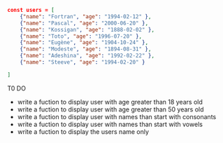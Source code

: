 ```json
const users = [
    {"name": "Fortran", "age": "1994-02-12" },
    {"name": "Pascal", "age": "2000-06-20" },
    {"name": "Kossigan", "age": "1888-02-02" },
    {"name": "Toto", "age": "1996-07-20" },
    {"name": "Eugène", "age": "1904-10-24" },
    {"name": "Modeste", "age": "1894-08-31" },
    {"name": "Adeshina", "age": "1992-02-22" },
    {"name": "Steeve", "age": "1994-02-20" }

]


```

T0 DO

- write a fuction to display user with age greater than 18 years old
- write a fuction to display user with age greater than 50 years old
- write a fuction to display user with names than start with consonants
- write a fuction to display user with names than start with vowels
- write a fuction to display the users name only
